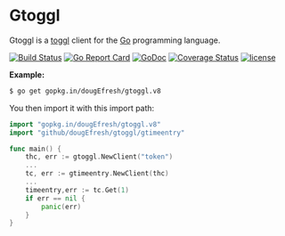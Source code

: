 # Gtoggl 
 
 Gtoggl is a [toggl](https://github.com/toggl/toggl_api_docs) client for the [Go](http://www.golang.org/) programming language.
 
[![Build Status](https://travis-ci.org/dougEfresh/gtoggl.svg?branch=master)](https://travis-ci.org/dougEfresh/gtoggl)
[![Go Report Card](https://goreportcard.com/badge/github.com/dougEfresh/gtoggl)](https://goreportcard.com/report/github.com/dougEfresh/gtoggl)
[![GoDoc](https://godoc.org/github.com/dougEfresh/gtoggl?status.svg)](https://godoc.org/github.com/dougEfresh/gtoggl)
[![Coverage Status](https://coveralls.io/repos/github/dougEfresh/gtoggl/badge.svg?branch=master)](https://coveralls.io/github/dougEfresh/gtoggl?branch=master)
[![license](http://img.shields.io/badge/license-MIT-red.svg?style=flat)](https://raw.githubusercontent.com/dougEfresh/gtoggl/master/LICENSE)

**Example:**

```sh
$ go get gopkg.in/dougEfresh/gtoggl.v8
```

You then import it with this import path:

```go
import "gopkg.in/dougEfresh/gtoggl.v8"
import "github/dougEfresh/gtoggl/gtimeentry"

func main() {
	thc, err := gtoggl.NewClient("token")
	...
	tc, err := gtimeentry.NewClient(thc)
	...
	timeentry,err := tc.Get(1)
	if err == nil {
		panic(err)
	}
}
```
